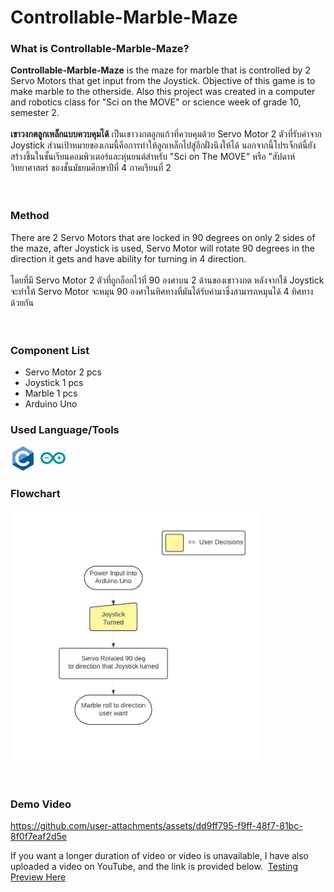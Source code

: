 # Controllable-Marble-Maze

### What is Controllable-Marble-Maze?
**Controllable-Marble-Maze** is the maze for marble that is controlled by 2 Servo Motors that get input from the Joystick. Objective of this game is to make marble to the otherside. Also this project was created in a computer and robotics class for "Sci on the MOVE" or science week of grade 10, semester 2. 
<br>  
**เขาวงกตลูกเหล็กแบบควบคุมได้** เป็นเขาวงกตลูกแก้วที่ควบคุมด้วย Servo Motor 2 ตัวที่รับค่าจาก Joystick ส่วนเป้าหมายของเกมนี้คือการทำให้ลูกเหล็กไปสู่อีกฝั่งนึงให้ได้ นอกจากนี้โปรเจ็กต์นี้ยังสร้างขึ้นในชั้นเรียนคอมพิวเตอร์และหุ่นยนต์สำหรับ "Sci on The MOVE" หรือ "สัปดาห์วิทยาศาสตร์ ของชั้นมัธยมศึกษาปีที่ 4 ภาคเรียนที่ 2
<br>
<br>
<br>
### Method
There are 2 Servo Motors that are locked in 90 degrees on only 2 sides of the maze, after Joystick is used, Servo Motor will rotate 90 degrees in the direction it gets and have ability for turning in 4 direction.
<br>  
โดยที่มี Servo Motor 2 ตัวที่ถูกล็อกไว้ที่ 90 องศาบน 2 ด้านของเขาวงกต     หลังจากใช้ Joystick จะทำให้ Servo Motor จะหมุน 90 องศาในทิศทางที่มันได้รับค่ามาซึ่งสามารถหมุนได้ 4 ทิศทางด้วยกัน
<br>
<br>
<br>
### Component List
- Servo Motor 2 pcs
- Joystick 1 pcs
- Marble 1 pcs 
- Arduino Uno

### Used Language/Tools
<div>
  <img src="https://github.com/devicons/devicon/blob/master/icons/c/c-original.svg" title="C"width="40" height="40"/>&nbsp;
  <img src="https://github.com/devicons/devicon/blob/master/icons/arduino/arduino-original.svg" title="Arduino"width="40" height="40"/>&nbsp;</div>  
</div>

### Flowchart 
<div>
  <img src="./illustration/Flowchart.jpeg"  title="Flowchart"width="400" height="400"/>
</div>
<br>  

<br>  

### Demo Video


https://github.com/user-attachments/assets/dd9ff795-f9ff-48f7-81bc-8f0f7eaf2d5e


If you want a longer duration of video or video is unavailable, I have also uploaded a video on YouTube, and the link is provided below. 
[Testing Preview Here](https://youtube.com/shorts/Df4pVayRqeQ?feature=share)

